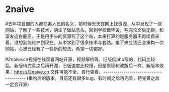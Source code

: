 # 2naive

#去年项目部的人都在追人民的名义，那时候天天在网上找资源，从中发现了一些网站，了解了一些技术，萌生了做站念头。回到学校做毕设，写完论文后无聊，和室友追白鹿原，于是用手头的资源写了这个站，本来打算的是服务器不再续费来着，没想到能维护到现在。从中学到了很多技术与套路。接下来应该还会重构一次网站，心里已经有了一些新的想法，希望一切都好。

#2naive.cn视频在线观看网站开源，视频解析等，旧版纯php写的，代码比较乱，新版待完善之后再开源，旧版速度比较慢，但是原理和改版后一样。新版本效果：https://2naive.cn 文件可能不全，自行查看。---------------------------------------
(重构后的版本，目前还有很多bug，有时间之后再完善，待完善之后一定会开源)
